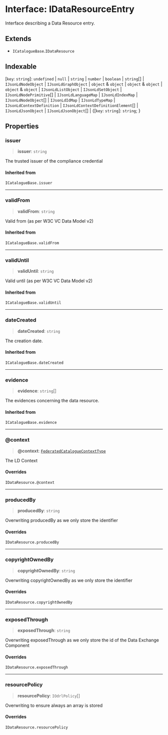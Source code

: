 # Interface: IDataResourceEntry

Interface describing a Data Resource entry.

## Extends

- `ICatalogueBase`.`IDataResource`

## Indexable

\[`key`: `string`\]: `undefined` \| `null` \| `string` \| `number` \| `boolean` \| `string`[] \| `IJsonLdNodeObject` \| `IJsonLdGraphObject` \| `object` & `object` \| `object` & `object` \| `object` & `object` \| `IJsonLdListObject` \| `IJsonLdSetObject` \| `IJsonLdNodePrimitive`[] \| `IJsonLdLanguageMap` \| `IJsonLdIndexMap` \| `IJsonLdNodeObject`[] \| `IJsonLdIdMap` \| `IJsonLdTypeMap` \| `IJsonLdContextDefinition` \| `IJsonLdContextDefinitionElement`[] \| `IJsonLdJsonObject` \| `IJsonLdJsonObject`[] \| \{\[`key`: `string`\]: `string`; \}

## Properties

### issuer

> **issuer**: `string`

The trusted issuer of the compliance credential

#### Inherited from

`ICatalogueBase.issuer`

***

### validFrom

> **validFrom**: `string`

Valid from (as per W3C VC Data Model v2)

#### Inherited from

`ICatalogueBase.validFrom`

***

### validUntil

> **validUntil**: `string`

Valid until (as per W3C VC Data Model v2)

#### Inherited from

`ICatalogueBase.validUntil`

***

### dateCreated

> **dateCreated**: `string`

The creation date.

#### Inherited from

`ICatalogueBase.dateCreated`

***

### evidence

> **evidence**: `string`[]

The evidences concerning the data resource.

#### Inherited from

`ICatalogueBase.evidence`

***

### @context

> **@context**: [`FederatedCatalogueContextType`](../type-aliases/FederatedCatalogueContextType.md)

The LD Context

#### Overrides

`IDataResource.@context`

***

### producedBy

> **producedBy**: `string`

Overwriting producedBy as we only store the identifier

#### Overrides

`IDataResource.producedBy`

***

### copyrightOwnedBy

> **copyrightOwnedBy**: `string`

Overwriting copyrightOwnedBy as we only store the identifier

#### Overrides

`IDataResource.copyrightOwnedBy`

***

### exposedThrough

> **exposedThrough**: `string`

Overwriting exposedThrough as we only store the id of the Data Exchange Component

#### Overrides

`IDataResource.exposedThrough`

***

### resourcePolicy

> **resourcePolicy**: `IOdrlPolicy`[]

Overwriting to ensure always an array is stored

#### Overrides

`IDataResource.resourcePolicy`
